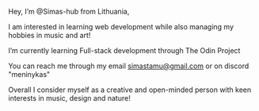 Hey, I’m @Simas-hub from Lithuania,

I am interested in learning web development while also managing my hobbies in music and art!

I’m currently learning Full-stack development through The Odin Project

You can reach me through my email simastamu@gmail.com or on discord "meninykas"

Overall I consider myself as a creative and open-minded person with keen interests in music, design and nature!

<!---
Simas-hub/Simas-hub is a ✨ special ✨ repository because its `README.md` (this file) appears on your GitHub profile.
You can click the Preview link to take a look at your changes.
--->
